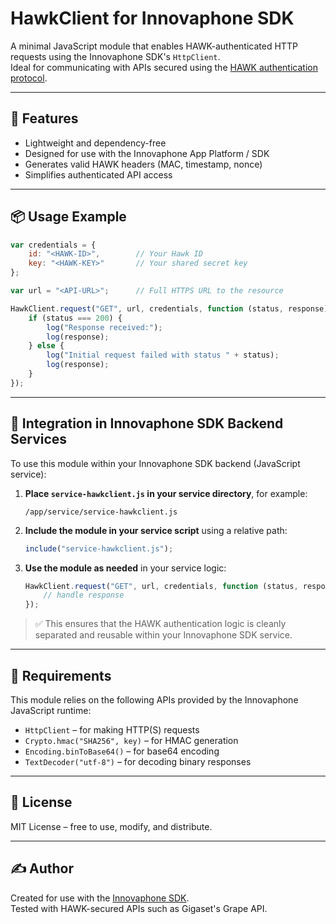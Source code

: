 # HawkClient for Innovaphone SDK

A minimal JavaScript module that enables HAWK-authenticated HTTP requests using the Innovaphone SDK's `HttpClient`.  
Ideal for communicating with APIs secured using the [HAWK authentication protocol](https://github.com/mozilla/hawk).

---

## 🚀 Features

- Lightweight and dependency-free  
- Designed for use with the Innovaphone App Platform / SDK  
- Generates valid HAWK headers (MAC, timestamp, nonce)  
- Simplifies authenticated API access  

---

## 📦 Usage Example

```javascript
var credentials = {
    id: "<HAWK-ID>",        // Your Hawk ID
    key: "<HAWK-KEY>"       // Your shared secret key
};

var url = "<API-URL>";      // Full HTTPS URL to the resource

HawkClient.request("GET", url, credentials, function (status, response) {
    if (status === 200) {
        log("Response received:");
        log(response);
    } else {
        log("Initial request failed with status " + status);
        log(response);
    }
});
```

---

## 📁 Integration in Innovaphone SDK Backend Services

To use this module within your Innovaphone SDK backend (JavaScript service):

1. **Place `service-hawkclient.js` in your service directory**, for example:

    ```
    /app/service/service-hawkclient.js
    ```

2. **Include the module in your service script** using a relative path:

    ```javascript
    include("service-hawkclient.js");
    ```

3. **Use the module as needed** in your service logic:

    ```javascript
    HawkClient.request("GET", url, credentials, function (status, response) {
        // handle response
    });
    ```

> ✅ This ensures that the HAWK authentication logic is cleanly separated and reusable within your Innovaphone SDK service.

---

## 🧱 Requirements

This module relies on the following APIs provided by the Innovaphone JavaScript runtime:

- `HttpClient` – for making HTTP(S) requests  
- `Crypto.hmac("SHA256", key)` – for HMAC generation  
- `Encoding.binToBase64()` – for base64 encoding  
- `TextDecoder("utf-8")` – for decoding binary responses  

---

## 📄 License

MIT License – free to use, modify, and distribute.

---

## ✍️ Author

Created for use with the [Innovaphone SDK](https://sdk.innovaphone.com/).  
Tested with HAWK-secured APIs such as Gigaset's Grape API.
